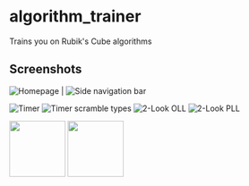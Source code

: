 # algorithm_trainer

Trains you on Rubik's Cube algorithms

## Screenshots
![Homepage](https://github.com/michalkundrat/algorithm-trainer/blob/main/screenshots/Screenshot_20240322-215653.png) | ![Side navigation bar](https://github.com/michalkundrat/algorithm-trainer/blob/main/screenshots/Screenshot_20240322-215655.png)

![Timer](https://github.com/michalkundrat/algorithm-trainer/blob/main/screenshots/Screenshot_20240322-215658.png)
![Timer scramble types](https://github.com/michalkundrat/algorithm-trainer/blob/main/screenshots/Screenshot_20240322-215712.png)
![2-Look OLL](https://github.com/michalkundrat/algorithm-trainer/blob/main/screenshots/Screenshot_20240322-215721.png)
![2-Look PLL](https://github.com/michalkundrat/algorithm-trainer/blob/main/screenshots/Screenshot_20240322-215726.png)

<p float="left">
  <img src="https://github.com/michalkundrat/algorithm-trainer/blob/main/screenshots/Screenshot_20240322-215653.png" width="100" />
  <img src="https://github.com/michalkundrat/algorithm-trainer/blob/main/screenshots/Screenshot_20240322-215655.png" width="100" /> 
</p>
